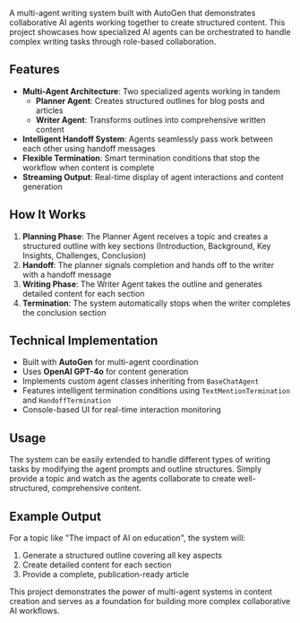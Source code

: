 A multi-agent writing system built with AutoGen that demonstrates collaborative AI agents working together to create structured content. This project showcases how specialized AI agents can be orchestrated to handle complex writing tasks through role-based collaboration.

## Features

- **Multi-Agent Architecture**: Two specialized agents working in tandem
  - **Planner Agent**: Creates structured outlines for blog posts and articles
  - **Writer Agent**: Transforms outlines into comprehensive written content
- **Intelligent Handoff System**: Agents seamlessly pass work between each other using handoff messages
- **Flexible Termination**: Smart termination conditions that stop the workflow when content is complete
- **Streaming Output**: Real-time display of agent interactions and content generation

## How It Works

1. **Planning Phase**: The Planner Agent receives a topic and creates a structured outline with key sections (Introduction, Background, Key Insights, Challenges, Conclusion)
2. **Handoff**: The planner signals completion and hands off to the writer with a handoff message
3. **Writing Phase**: The Writer Agent takes the outline and generates detailed content for each section
4. **Termination**: The system automatically stops when the writer completes the conclusion section

## Technical Implementation

- Built with **AutoGen** for multi-agent coordination
- Uses **OpenAI GPT-4o** for content generation
- Implements custom agent classes inheriting from `BaseChatAgent`
- Features intelligent termination conditions using `TextMentionTermination` and `HandoffTermination`
- Console-based UI for real-time interaction monitoring

## Usage

The system can be easily extended to handle different types of writing tasks by modifying the agent prompts and outline structures. Simply provide a topic and watch as the agents collaborate to create well-structured, comprehensive content.

## Example Output

For a topic like "The impact of AI on education", the system will:
1. Generate a structured outline covering all key aspects
2. Create detailed content for each section
3. Provide a complete, publication-ready article

This project demonstrates the power of multi-agent systems in content creation and serves as a foundation for building more complex collaborative AI workflows.

